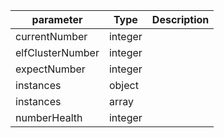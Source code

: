 | parameter | Type | Description |
| ----------- | ----------- |----------- |
| currentNumber  |  integer  |    |
| elfClusterNumber  |  integer  |    |
| expectNumber  |  integer  |    |
| instances  |  object  |    |
| instances  |  array  |    |
| numberHealth  |  integer  |    |